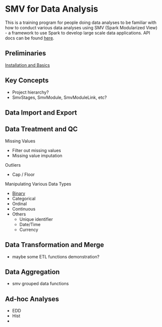 # SMV for Data Analysis

This is a training program for people doing data analyses to be familiar with how to conduct various data analyses using SMV (Spark Modularized View) - a framework to use Spark to develop large scale data applications. API docs can be found [here](http://tresamigossd.github.io/SMV/scaladocs/index.html#org.tresamigos.smv.package).


## Preliminaries
[Installation and Basics](https://github.com/TresAmigosSD/SmvTraining)

## Key Concepts
* Project hierarchy?
* SmvStages, SmvModule, SmvModuleLink, etc?

## Data Import and Export

## Data Treatment and QC
Missing Values
* Filter out missing values
* Missing value imputation

Outliers
* Cap / Floor

Manipulating Various Data Types
* [Binary](https://render.githubusercontent.com/view/ipynb?commit=54766d5ef88971cb5aa2eb09c794b82f1729fe23&enc_url=68747470733a2f2f7261772e67697468756275736572636f6e74656e742e636f6d2f73617261686e677576742f546573744170702f353437363664356566383839373163623561613265623039633739346238326631373239666532332f6e6f7465626f6f6b732f556e7469746c65642e6970796e62&nwo=sarahnguvt%2FTestApp&path=notebooks%2FUntitled.ipynb&repository_id=71425560#Binary-Variable)
* Categorical
* Ordinal
* Continuous
* Others
  * Unique identifier
  * Date/Time
  * Currency
    
    
## Data Transformation and Merge
* maybe some ETL functions demonstration?


## Data Aggregation
* smv grouped data functions

## Ad-hoc Analyses
* EDD
* Hist
* 
